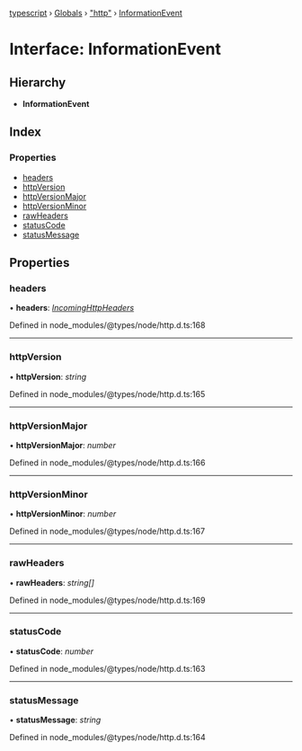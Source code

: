 [typescript](../README.md) › [Globals](../globals.md) › ["http"](../modules/_http_.md) › [InformationEvent](_http_.informationevent.md)

# Interface: InformationEvent

## Hierarchy

* **InformationEvent**

## Index

### Properties

* [headers](_http_.informationevent.md#headers)
* [httpVersion](_http_.informationevent.md#httpversion)
* [httpVersionMajor](_http_.informationevent.md#httpversionmajor)
* [httpVersionMinor](_http_.informationevent.md#httpversionminor)
* [rawHeaders](_http_.informationevent.md#rawheaders)
* [statusCode](_http_.informationevent.md#statuscode)
* [statusMessage](_http_.informationevent.md#statusmessage)

## Properties

###  headers

• **headers**: *[IncomingHttpHeaders](_http_.incominghttpheaders.md)*

Defined in node_modules/@types/node/http.d.ts:168

___

###  httpVersion

• **httpVersion**: *string*

Defined in node_modules/@types/node/http.d.ts:165

___

###  httpVersionMajor

• **httpVersionMajor**: *number*

Defined in node_modules/@types/node/http.d.ts:166

___

###  httpVersionMinor

• **httpVersionMinor**: *number*

Defined in node_modules/@types/node/http.d.ts:167

___

###  rawHeaders

• **rawHeaders**: *string[]*

Defined in node_modules/@types/node/http.d.ts:169

___

###  statusCode

• **statusCode**: *number*

Defined in node_modules/@types/node/http.d.ts:163

___

###  statusMessage

• **statusMessage**: *string*

Defined in node_modules/@types/node/http.d.ts:164
